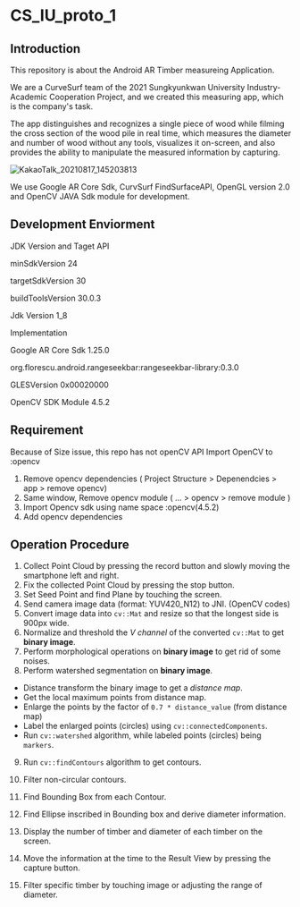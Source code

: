 # CS_IU_proto_1

Introduction
---------------
This repository is about the Android AR Timber measureing Application.

We are a CurveSurf team of the 2021 Sungkyunkwan University Industry-Academic Cooperation Project, and we created this measuring app, which is the company's task.

The app distinguishes and recognizes a single piece of wood while filming the cross section of the wood pile in real time, which measures the diameter and number of wood without any tools, visualizes it on-screen, and also provides the ability to manipulate the measured information by capturing.

![KakaoTalk_20210817_145203813](https://user-images.githubusercontent.com/79516073/129670965-dba2114e-c074-4b3e-ade1-78a62c4bc46e.png)

We use Google AR Core Sdk, CurvSurf FindSurfaceAPI, OpenGL version 2.0 and OpenCV JAVA Sdk module for development. 

Development Enviorment
-------------------
JDK Version and Taget API

minSdkVersion 24

targetSdkVersion 30

buildToolsVersion 30.0.3

Jdk Version 1_8

Implementation

Google AR Core Sdk 1.25.0

org.florescu.android.rangeseekbar:rangeseekbar-library:0.3.0

GLESVersion 0x00020000

OpenCV SDK Module 4.5.2

Requirement
-------------------
Because of Size issue, this repo has not openCV API
Import OpenCV to :opencv
1. Remove opencv dependencies ( Project Structure > Depenendcies > app > remove opencv)
2. Same window, Remove opencv module ( ... > opencv > remove module )
3. Import Opencv sdk using name space :opencv(4.5.2)
4. Add opencv dependencies

Operation Procedure
-------------------
1. Collect Point Cloud by pressing the record button and slowly moving the smartphone left and right.
2. Fix the collected Point Cloud by pressing the stop button.
3. Set Seed Point and find Plane by touching the screen.
4. Send camera image data (format: YUV420_N12) to JNI. (OpenCV codes)  
5. Convert image data into `cv::Mat` and resize so that the longest side is 900px wide.  
6. Normalize and threshold the *V channel* of the converted `cv::Mat` to get **binary image**.  
7. Perform morphological operations on **binary image** to get rid of some noises.  
8. Perform watershed segmentation on **binary image**.
  - Distance transform the binary image to get a *distance map*.
  - Get the local maximum points from distance map.
  - Enlarge the points by the factor of `0.7 * distance_value` (from distance map)
  - Label the enlarged points (circles) using `cv::connectedComponents`.
  - Run `cv::watershed` algorithm, while labeled points (circles) being `markers`.
9. Run `cv::findContours` algorithm to get contours.
10. Filter non-circular contours.
11. Find Bounding Box from each Contour.
12. Find Ellipse inscribed in Bounding box and derive diameter information.

13. Display the number of timber and diameter of each timber on the screen.
14. Move the information at the time to the Result View by pressing the capture button.
15. Filter specific timber by touching image or adjusting the range of diameter.
